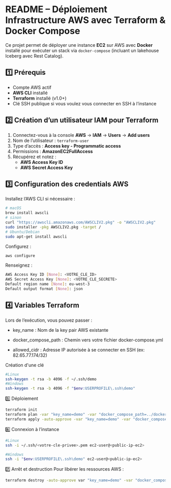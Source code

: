 # README – Déploiement Infrastructure AWS avec Terraform & Docker Compose

Ce projet permet de déployer une instance **EC2** sur AWS avec **Docker** installé pour exécuter un stack via `docker-compose` (incluant un lakehouse Iceberg avec Rest Catalog).

## 1️⃣ Prérequis

- Compte AWS actif
- **AWS CLI** installé
- **Terraform** installé (v1.0+)
- Clé SSH publique si vous voulez vous connecter en SSH à l’instance

## 2️⃣ Création d’un utilisateur IAM pour Terraform

1. Connectez-vous à la console **AWS** → **IAM** → **Users** → **Add users**
2. Nom de l’utilisateur : `terraform-user`
3. Type d’accès : **Access key - Programmatic access**
4. Permissions : **AmazonEC2FullAccess**
5. Récupérez et notez :
   - **AWS Access Key ID**
   - **AWS Secret Access Key**

## 3️⃣ Configuration des credentials AWS
Installez l’AWS CLI si nécessaire :
```bash
# macOS
brew install awscli
# sinon 
curl "https://awscli.amazonaws.com/AWSCLIV2.pkg" -o "AWSCLIV2.pkg"
sudo installer -pkg AWSCLIV2.pkg -target /
# Ubuntu/Debian
sudo apt-get install awscli
```

Configurez : 
```bash
aws configure
```

Renseignez :
```bash
AWS Access Key ID [None]: <VOTRE_CLE_ID>
AWS Secret Access Key [None]: <VOTRE_CLE_SECRETE>
Default region name [None]: eu-west-3
Default output format [None]: json
```

## 4️⃣ Variables Terraform

Lors de l’exécution, vous pouvez passer :

- key_name : Nom de la key pair AWS existante

- docker_compose_path : Chemin vers votre fichier docker-compose.yml

- allowed_cidr : Adresse IP autorisée à se connecter en SSH (ex: 82.65.77.174/32)

Création d'une clé 
```bash
#Linux
ssh-keygen -t rsa -b 4096 -f ~/.ssh/demo
#Windows
ssh-keygen -t rsa -b 4096 -f "$env:USERPROFILE\.ssh\demo"
```

5️⃣ Déploiement
```bash
terraform init
terraform plan -var "key_name=demo" -var "docker_compose_path=../docker-compose.yml" -var "allowed_cidr=MON.IP/32"
terraform apply -auto-approve -var "key_name=demo" -var "docker_compose_path=../docker-compose.yml" -var "allowed_cidr=MON.IP/32"
```

6️⃣ Connexion à l’instance
```bash
#Linux
ssh -i ~/.ssh/<votre-cle-privee>.pem ec2-user@<public-ip-ec2>

#Windows
ssh -i "$env:USERPROFILE\.ssh\demo" ec2-user@<public-ip-ec2>
```

7️⃣ Arrêt et destruction
Pour libérer les ressources AWS :

```bash
terraform destroy -auto-approve var "key_name=demo" -var "docker_compose_path=../docker-compose.yml" -var "allowed_cidr=MON.IP/32"
```